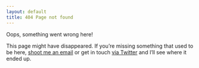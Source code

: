 ```yaml
---
layout: default
title: 404 Page not found
---
```

Oops, something went wrong here!

This page might have disappeared. If you’re missing something that used to be here, [shoot me an email](/contact/) or get in touch [via Twitter](https://twitter.com/domhabersack) and I’ll see where it ended up.
